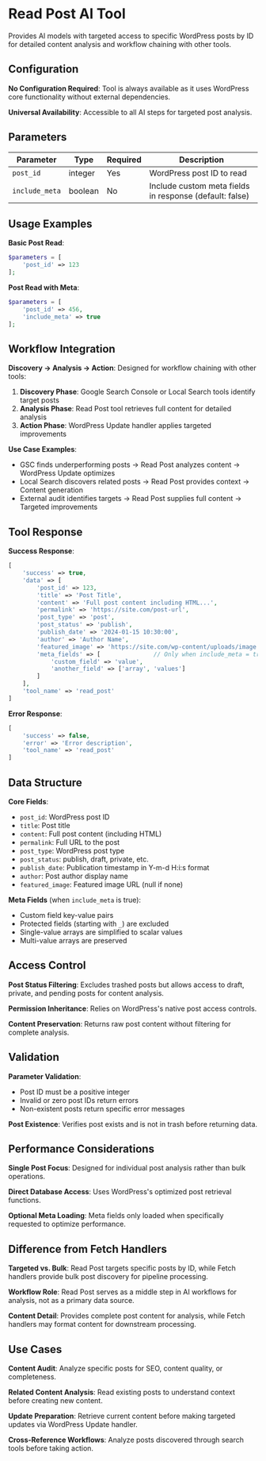 # Read Post AI Tool

Provides AI models with targeted access to specific WordPress posts by ID for detailed content analysis and workflow chaining with other tools.

## Configuration

**No Configuration Required**: Tool is always available as it uses WordPress core functionality without external dependencies.

**Universal Availability**: Accessible to all AI steps for targeted post analysis.

## Parameters

| Parameter | Type | Required | Description |
|-----------|------|----------|-------------|
| `post_id` | integer | Yes | WordPress post ID to read |
| `include_meta` | boolean | No | Include custom meta fields in response (default: false) |

## Usage Examples

**Basic Post Read**:
```php
$parameters = [
    'post_id' => 123
];
```

**Post Read with Meta**:
```php
$parameters = [
    'post_id' => 456,
    'include_meta' => true
];
```

## Workflow Integration

**Discovery → Analysis → Action**: Designed for workflow chaining with other tools:

1. **Discovery Phase**: Google Search Console or Local Search tools identify target posts
2. **Analysis Phase**: Read Post tool retrieves full content for detailed analysis  
3. **Action Phase**: WordPress Update handler applies targeted improvements

**Use Case Examples**:
- GSC finds underperforming posts → Read Post analyzes content → WordPress Update optimizes
- Local Search discovers related posts → Read Post provides context → Content generation
- External audit identifies targets → Read Post supplies full content → Targeted improvements

## Tool Response

**Success Response**:
```php
[
    'success' => true,
    'data' => [
        'post_id' => 123,
        'title' => 'Post Title',
        'content' => 'Full post content including HTML...',
        'permalink' => 'https://site.com/post-url',
        'post_type' => 'post',
        'post_status' => 'publish',
        'publish_date' => '2024-01-15 10:30:00',
        'author' => 'Author Name',
        'featured_image' => 'https://site.com/wp-content/uploads/image.jpg',
        'meta_fields' => [               // Only when include_meta = true
            'custom_field' => 'value',
            'another_field' => ['array', 'values']
        ]
    ],
    'tool_name' => 'read_post'
]
```

**Error Response**:
```php
[
    'success' => false,
    'error' => 'Error description',
    'tool_name' => 'read_post'
]
```

## Data Structure

**Core Fields**:
- `post_id`: WordPress post ID
- `title`: Post title
- `content`: Full post content (including HTML)
- `permalink`: Full URL to the post
- `post_type`: WordPress post type
- `post_status`: publish, draft, private, etc.
- `publish_date`: Publication timestamp in Y-m-d H:i:s format
- `author`: Post author display name
- `featured_image`: Featured image URL (null if none)

**Meta Fields** (when `include_meta` is true):
- Custom field key-value pairs
- Protected fields (starting with `_`) are excluded
- Single-value arrays are simplified to scalar values
- Multi-value arrays are preserved

## Access Control

**Post Status Filtering**: Excludes trashed posts but allows access to draft, private, and pending posts for content analysis.

**Permission Inheritance**: Relies on WordPress's native post access controls.

**Content Preservation**: Returns raw post content without filtering for complete analysis.

## Validation

**Parameter Validation**:
- Post ID must be a positive integer
- Invalid or zero post IDs return errors
- Non-existent posts return specific error messages

**Post Existence**: Verifies post exists and is not in trash before returning data.

## Performance Considerations

**Single Post Focus**: Designed for individual post analysis rather than bulk operations.

**Direct Database Access**: Uses WordPress's optimized post retrieval functions.

**Optional Meta Loading**: Meta fields only loaded when specifically requested to optimize performance.

## Difference from Fetch Handlers

**Targeted vs. Bulk**: Read Post targets specific posts by ID, while Fetch handlers provide bulk post discovery for pipeline processing.

**Workflow Role**: Read Post serves as a middle step in AI workflows for analysis, not as a primary data source.

**Content Detail**: Provides complete post content for analysis, while Fetch handlers may format content for downstream processing.

## Use Cases

**Content Audit**: Analyze specific posts for SEO, content quality, or completeness.

**Related Content Analysis**: Read existing posts to understand context before creating new content.

**Update Preparation**: Retrieve current content before making targeted updates via WordPress Update handler.

**Cross-Reference Workflows**: Analyze posts discovered through search tools before taking action.